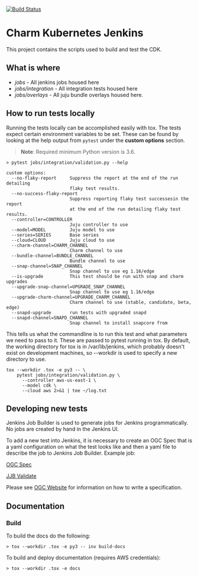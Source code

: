 [![Build Status](https://travis-ci.org/charmed-kubernetes/jenkins.svg?branch=master)](https://travis-ci.org/charmed-kubernetes/jenkins)

# Charm Kubernetes Jenkins

This project contains the scripts used to build and test the CDK.

## What is where

 - *jobs* - All jenkins jobs housed here
 - *jobs/integration* - All integration tests housed here
 - *jobs/overlays* - All juju bundle overlays housed here.

## How to run tests locally

Running the tests locally can be accomplished easily with tox. The tests expect
certain environment variables to be set. These can be found by looking at the
help output from `pytest` under the **custom options** section.

> **Note**: Required minimum Python version is 3.6.

```
> pytest jobs/integration/validation.py --help

custom options:
  --no-flaky-report     Suppress the report at the end of the run detailing
                        flaky test results.
  --no-success-flaky-report
                        Suppress reporting flaky test successesin the report
                        at the end of the run detailing flaky test results.
  --controller=CONTROLLER
                        Juju controller to use
  --model=MODEL         Juju model to use
  --series=SERIES       Base series
  --cloud=CLOUD         Juju cloud to use
  --charm-channel=CHARM_CHANNEL
                        Charm channel to use
  --bundle-channel=BUNDLE_CHANNEL
                        Bundle channel to use
  --snap-channel=SNAP_CHANNEL
                        Snap channel to use eg 1.16/edge
  --is-upgrade          This test should be run with snap and charm upgrades
  --upgrade-snap-channel=UPGRADE_SNAP_CHANNEL
                        Snap channel to use eg 1.16/edge
  --upgrade-charm-channel=UPGRADE_CHARM_CHANNEL
                        Charm channel to use (stable, candidate, beta, edge)
  --snapd-upgrade       run tests with upgraded snapd
  --snapd-channel=SNAPD_CHANNEL
                        Snap channel to install snapcore from
```

This tells us what the commandline is to run this test and what parameters we
need to pass to it. These are passed to pytest running in tox. By default, the
working directory for tox is in /var/lib/jenkins, which probably doesn't exist
on development machines, so --workdir is used to specify a new directory to use.

```
tox --workdir .tox -e py3 -- \
    pytest jobs/integration/validation.py \
      --controller aws-us-east-1 \
      --model cdk \
      --cloud aws 2>&1 | tee ~/log.txt
```

## Developing new tests

Jenkins Job Builder is used to generate jobs for Jenkins programmatically. No
jobs are created by hand in the Jenkins UI.

To add a new test into Jenkins, it is necessary to create an OGC Spec that is a
yaml configuration on what the test looks like and then a yaml file to describe
the job to Jenkins Job Builder. Example job:

[OGC Spec](https://github.com/charmed-kubernetes/jenkins/blob/master/jobs/validate/spec.yml)

[JJB Validate](https://github.com/juju-solutions/kubernetes-jenkins/blob/master/jobs/validate.yaml)

Please see [OGC Website](https://ogc.8op.org) for information on how to write a specification.

## Documentation

### Build

To build the docs do the following:

```
> tox --workdir .tox -e py3 -- inv build-docs
```

To build and deploy documentation (requires AWS credentials):

```
> tox --workdir .tox -e docs
```


